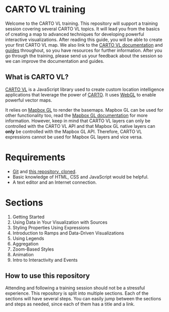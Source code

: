 # CARTO VL training

Welcome to the CARTO VL training. This repository will support a training session covering several CARTO VL topics. It will lead you from the basics of creating a map to advanced techniques for developing powerful interactive visualizations. After reading this guide, you will be able to create your first CARTO VL map. We also link to the [CARTO VL documentation](https://carto.com/developers/carto-vl/) and [guides](https://carto.com/developers/carto-vl/guides/introduction/) throughout, so you have resources for further information. After you go through the training, please send us your feedback about the session so we can improve the documentation and guides.

## What is CARTO VL?

[CARTO VL](https://github.com/cartodb/carto-vl) is a JavaScript library used to create custom location intelligence applications that leverage the power of [CARTO](https://carto.com/). It uses [WebGL](https://www.khronos.org/webgl/) to enable powerful vector maps.

It relies on [Mapbox GL](https://www.mapbox.com/mapbox-gl-js/api) to render the basemaps. Mapbox GL can be used for other functionality too, read the [Mapbox GL documentation](https://www.mapbox.com/mapbox-gl-js/api/) for more information. However, keep in mind that CARTO VL layers can only be controlled with the CARTO VL API and that Mapbox GL native layers can **only** be controlled with the Mapbox GL API. Therefore, CARTO VL expressions cannot be used for Mapbox GL layers and vice versa.

# Requirements

 - [Git](https://services.github.com/on-demand/github-cli/git-configuration) and [this repository, cloned](https://services.github.com/on-demand/github-cli/clone-repo-cli).
 - Basic knowledge of HTML, CSS and JavaScript would be helpful.
 - A text editor and an Internet connection.

# Sections

 1. Getting Started
 2. Using Data in Your Visualization with Sources
 3. Styling Properties Using Expressions
 4. Introduction to Ramps and Data-Driven Visualizations
 5. Using Legends
 6. Aggregation
 7. Zoom-Based Styles
 8. Animation
 9. Intro to Interactivity and Events

## How to use this repository

Attending and following a training session should not be a stressful experience. This repository is split into multiple sections. Each of the sections will have several steps. You can easily jump between the sections and steps as needed, since each of them has a title and a link.